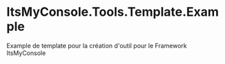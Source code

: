 # ItsMyConsole.Tools.Template.Example
Example de template pour la création d'outil pour le Framework ItsMyConsole
